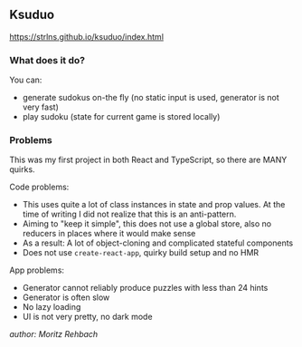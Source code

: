 ## Ksuduo

https://strlns.github.io/ksuduo/index.html

### What does it do?

You can:

* generate sudokus on-the fly (no static input is used, generator is not very fast)
* play sudoku (state for current game is stored locally)

### Problems

This was my first project in both React and TypeScript, so there are MANY quirks.

Code problems:
* This uses quite a lot of class instances in state and prop values. At the time of writing I did not realize that this is an anti-pattern.
* Aiming to "keep it simple", this does not use a global store, also no reducers in places where it would make sense
* As a result: A lot of object-cloning and complicated stateful components
* Does not use `create-react-app`, quirky build setup and no HMR

App problems:
* Generator cannot reliably produce puzzles with less than 24 hints
* Generator is often slow
* No lazy loading
* UI is not very pretty, no dark mode

_author: Moritz Rehbach_

